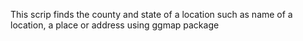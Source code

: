 This scrip finds the county and state of a location such as name of a location,  a place or address using ggmap package 
